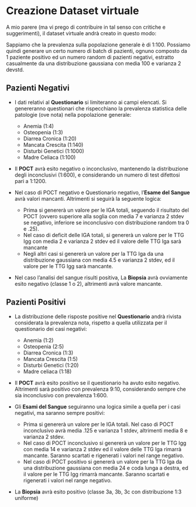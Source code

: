 # Creazione Dataset virtuale

A mio parere (ma vi prego di contribuire in tal senso con critiche e suggerimenti), il dataset virtuale andrà creato in questo modo:

Sappiamo che la prevalenza sulla popolazione generale è di 1:100. Possiamo quindi generare un certo numero di batch di pazienti, ognuno composto da 1 paziente positivo ed un numero random di pazienti negativi, estratto casualmente da una distribuzione gaussiana con media 100 e varianza 2 devstd.

## Pazienti Negativi

* I dati relativi al **Questionario** si limiteranno ai campi elencati. Si genereranno questionari che rispecchiano la prevalenza statistica delle patologie (ove nota) nella popolazione generale:
	* Anemia (1:4)
	* Osteopenia (1:3)
	* Diarrea Cronica (1:20)
	* Mancata Crescita (1:140)
	* Disturbi Genetici (1:1000)
	* Madre Celiaca (1:100)
		
* Il **POCT** avrà esito negativo o inconclusivo, mantenendo la distribuzione degli inconclusivi (1:600), e considerando un numero di test difettosi pari a 1:1200.
		
* Nel caso di POCT negativo e Questionario negativo, l’**Esame del Sangue** avrà valori mancanti. Altrimenti si seguirà la seguente logica:
	* Prima si genererà un valore per le IGA totali, seguendo il risultato del POCT (ovvero superiore alla soglia con media 7 e varianza 2 stdev se negativo, inferiore se inconclusivo con distribuzione random tra 0 e .25).
	* Nel caso di deficit delle IGA totali, si genererà un valore per le TTG Igg con media 2 e varianza 2 stdev ed il valore delle TTG Iga sarà mancante
	* Negli altri casi si genererà un valore per la TTG Iga da una distribuzione gaussiana con media 4.5 e varianza 2 stdev, ed il valore per le TTG Igg sarà mancante.
		
* Nel caso l’analisi del sangue risulti positiva, La **Biopsia** avrà ovviamente esito negativo (classe 1 o 2), altrimenti avrà valore mancante.
	
## Pazienti Positivi

* La distribuzione delle risposte positive nel **Questionario** andrà rivista considerata la prevalenza nota, rispetto a quella utilizzata per il questionario dei casi negativi:
	* Anemia (1:2)
	* Osteopenia (2:5)
	* Diarrea Cronica (1:3)
	* Mancata Crescita (1:5)
	* Disturbi Genetici (1:20)
	* Madre celiaca (1:18)
		
* Il **POCT** avrà esito positivo se il questionario ha avuto esito negativo. Altrimenti sarà positivo con prevalenza 9:10, considerando sempre che sia inconclusivo con prevalenza 1:600.
	
* Gli **Esami del Sangue** seguiranno una logica simile a quella per i casi negativi, ma saranno sempre positivi:
	* Prima si genererà un valore per le IGA totali. Nel caso di POCT inconclusivo avrà media .125 e varianza 1 stdev, altrimenti media 8 e varianza 2 stdev.
	* Nel caso di POCT inconclusivo si genererà un valore per le TTG Igg  con media 14 e varianza 2 stdev ed il valore delle TTG Iga rimarrà mancante. Saranno scartati e rigenerati i valori nel range negativo.
	* Nel caso di POCT positivo si genererà un valore per la TTG Iga da una distribuzione gaussiana con media 24 e coda lunga a destra, ed il valore per le TTG Igg rimarrà mancante. Saranno scartati e rigenerati i valori nel range negativo.

* La **Biopsia** avrà esito positivo (classe 3a, 3b, 3c con distribuzione 1:3 uniforme)

